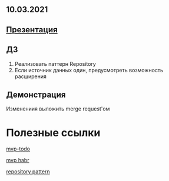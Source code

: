 ## 10.03.2021
## [Презентация](https://docs.google.com/presentation/d/1xOTBhT5cMIlSE9c4BFpuv8sA9WZONlkepeGO2-_UHBs/edit?usp=sharing)

## ДЗ

1. Реализовать паттерн Repository
2. Если источник данных один, предусмотреть возможность расширения

## Демонстрация

Изменениия выложить merge request'ом


# Полезные ссылки

[mvp-todo](https://github.com/android/architecture-samples/tree/todo-mvp)

[mvp habr](https://habr.com/ru/post/343438/)

[repository pattern](https://nuancesprog.ru/p/4899/)




